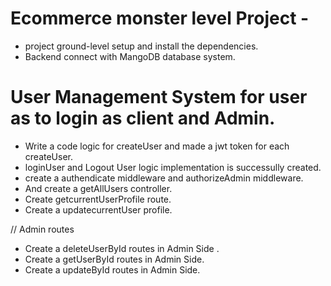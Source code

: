 # Ecommerce monster level Project -

* project ground-level setup and install the dependencies.
* Backend connect with MangoDB database system.

# User Management System for user as to login as client and Admin.

- Write a code logic for createUser and made a jwt token for each createUser.
- loginUser and Logout User logic implementation is successully created.
- create a authendicate middleware and authorizeAdmin middleware.
- And create a getAllUsers controller.
- Create getcurrentUserProfile route.
- Create a updatecurrentUser profile.

// Admin routes
- Create a deleteUserById routes in Admin Side .
- Create a getUserById routes in Admin Side.
- Create a updateById routes in Admin Side.